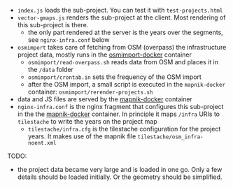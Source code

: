 - `index.js` loads the sub-project. You can test it with `test-projects.html` 
- `vector-gmaps.js` renders the sub-project at the client. Most rendering of this sub-project is there.
  * the only part rendered at the server is the years over the segments, see  `nginx-infra.conf`   below
- `osmimport` takes care of fetching from OSM (overpass) the infrastructure project data, mostly runs in the [osmimport-docker](../osmimport-docker) container 
  * `osmimport/read-overpass.sh` reads data from OSM and places it in the `/data` folder
  *  `osmimport/crontab.in`  sets the frequency of the OSM import
  * after the OSM import, a small script is executed in the `mapnik-docker` container: `osmimport/rerender-projects.sh` 
- data and JS files are served by the [mapnik-docker](../mapnik-docker) container
- `nginx-infra.conf`  is the nginx fragment that configures this sub-project in the the [mapnik-docker](../mapnik-docker) container. In principle it maps `/infra` URIs to `tilestache` to write the years on the project map
  * `tilestache/infra.cfg` is the tilestache configuration for the project years. It makes use of the mapnik file `tilestache/osm_infra-noent.xml` 

TODO: 
- the project data became very large and is loaded in one go. Only a few details should be loaded initially. Or the geometry should be simplified.
